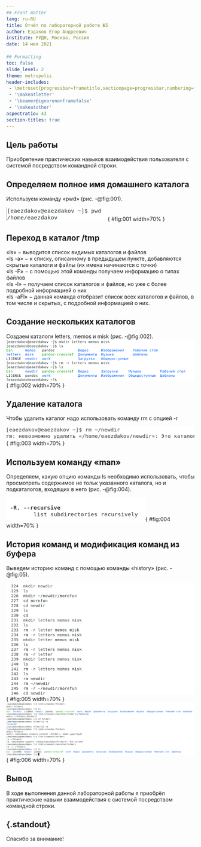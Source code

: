 ```yaml
---
## Front matter
lang: ru-RU
title: Отчёт по лабораторной работе №5
author: Ездаков Егор Андреевич
institute: РУДН, Москва, Россия
date: 14 мая 2021

## Formatting
toc: false
slide_level: 2
theme: metropolis
header-includes: 
 - \metroset{progressbar=frametitle,sectionpage=progressbar,numbering=fraction}
 - '\makeatletter'
 - '\beamer@ignorenonframefalse'
 - '\makeatother'
aspectratio: 43
section-titles: true
---
```


## Цель работы

Приобретение практических навыков взаимодействия пользователя с системой посредством командной строки.

## Определяем полное имя домашнего каталога

Используем команду «pwd» (рис. -@fig:001).

![Полное  имя  домашнего  каталога](screenshots/1.png){ #fig:001 width=70% }

## Переход в каталог /tmp

«ls» − выводится список видимых каталогов и файлов  
«ls -a» − к списку, описанному в предыдущем пункте, добавляются скрытые каталоги и файлы (их имена начинаются с точки)  
«ls -F» − с помощью этой команды получаем информацию о типах файлов  
«ls -l» − получаем список каталогов и файлов, но уже с более подробной информацией о них  
«ls -aFl» − данная команда отобразит список всех каталогов и файлов, в том числе и скрытых, с подробной информацией о них.

## Создание нескольких каталогов

Создаем каталоги letters, memos и misk (рис. -@fig:002). 
![Cоздаем каталоги letters, memos и misk](screenshots/11.png){ #fig:002 width=70% }

## Удаление каталога

Чтобы удалить каталог надо использовать команду rm с опцией -r

![Удаление каталога](screenshots/12.png){ #fig:003 width=70% }

## Используем команду «man»

Определяем, какую опцию команды ls необходимо использовать, чтобы просмотреть содержимое не тольк указанного каталога, но и подкаталогов, входящих в него (рис. -@fig:004).

![Определяем опцию -R команды ls](screenshots/14.png){ #fig:004 width=70% }

## История команд и модификация команд из буфера

Выведем историю команд с помощью команды «history» (рис. -@fig:05).

![Вывод истории команд](screenshots/22.png){ #fig:005 width=70% }
![Вывод истории команд](screenshots/23.png){ #fig:006 width=70% }

## Вывод

В ходе выполнения данной лабораторной работы я приобрёл практические навыки взаимодействия с системой посредством командной строки.

## {.standout}

Спасибо за внимание!